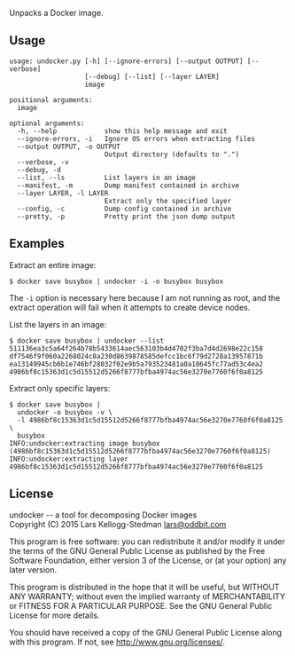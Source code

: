 Unpacks a Docker image.

## Usage

    usage: undocker.py [-h] [--ignore-errors] [--output OUTPUT] [--verbose]
                       [--debug] [--list] [--layer LAYER]
                       image

    positional arguments:
      image

    optional arguments:
      -h, --help            show this help message and exit
      --ignore-errors, -i   Ignore OS errors when extracting files
      --output OUTPUT, -o OUTPUT
                            Output directory (defaults to ".")
      --verbose, -v
      --debug, -d
      --list, --ls          List layers in an image
      --manifest, -m        Dump manifest contained in archive
      --layer LAYER, -l LAYER
                            Extract only the specified layer
      --config, -c          Dump config contained in archive
      --pretty, -p          Pretty print the json dump output

## Examples

Extract an entire image:

    $ docker save busybox | undocker -i -o busybox busybox

The `-i` option is necessary here because I am not running as root,
and the extract operation will fail when it attempts to create device
nodes.

List the layers in an image:

    $ docker save busybox | undocker --list
    511136ea3c5a64f264b78b5433614aec563103b4d4702f3ba7d4d2698e22c158
    df7546f9f060a2268024c8a230d8639878585defcc1bc6f79d2728a13957871b
    ea13149945cb6b1e746bf28032f02e9b5a793523481a0a18645fc77ad53c4ea2
    4986bf8c15363d1c5d15512d5266f8777bfba4974ac56e3270e7760f6f0a8125

Extract only specific layers:

    $ docker save busybox |
      undocker -o busybox -v \
      -l 4986bf8c15363d1c5d15512d5266f8777bfba4974ac56e3270e7760f6f0a8125 \
      busybox
    INFO:undocker:extracting image busybox (4986bf8c15363d1c5d15512d5266f8777bfba4974ac56e3270e7760f6f0a8125)
    INFO:undocker:extracting layer 4986bf8c15363d1c5d15512d5266f8777bfba4974ac56e3270e7760f6f0a8125

## License

undocker -- a tool for decomposing Docker images  
Copyright (C) 2015 Lars Kellogg-Stedman <lars@oddbit.com>

This program is free software: you can redistribute it and/or modify
it under the terms of the GNU General Public License as published by
the Free Software Foundation, either version 3 of the License, or
(at your option) any later version.

This program is distributed in the hope that it will be useful,
but WITHOUT ANY WARRANTY; without even the implied warranty of
MERCHANTABILITY or FITNESS FOR A PARTICULAR PURPOSE.  See the
GNU General Public License for more details.

You should have received a copy of the GNU General Public License
along with this program.  If not, see <http://www.gnu.org/licenses/>.

